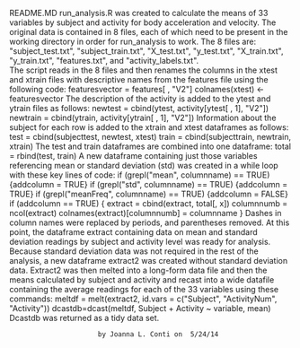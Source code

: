 README.MD
run_analysis.R was created to calculate the means of 33 variables by subject and activity for body acceleration and velocity.  The original data is contained in 8 files, each of which need to be present in the working directory in order for run_analysis to work.  The 8 files are:  "subject_test.txt",  "subject_train.txt",  "X_test.txt",  "y_test.txt", "X_train.txt", "y_train.txt", "features.txt", and "activity_labels.txt".  
The script reads in the 8 files and then renames the columns in the xtest and xtrain files with descriptive names from the features file using the following code:
    featuresvector = features[ , "V2"]
    colnames(xtest) <- featuresvector
The description of the activity is added to the ytest and ytrain files as follows:
    newtest = cbind(ytest, activity[ytest[ , 1], "V2"])
    newtrain = cbind(ytrain, activity[ytrain[ , 1], "V2"])
Information about the subject for each row is added to the xtrain and xtest dataframes as follows:
    test = cbind(subjecttest, newtest, xtest)
    train = cbind(subjecttrain, newtrain, xtrain)
The test and train dataframes are combined into one dataframe:
    total = rbind(test, train)
A new dataframe containing just those variables referencing mean or standard deviation (std) was created in a while loop with these key lines of code:
        if (grepl("mean", columnname) == TRUE) {addcolumn = TRUE}
        if (grepl("std", columnname) == TRUE) {addcolumn = TRUE}
        if (grepl("meanFreq", columnname) == TRUE) {addcolumn = FALSE}
        if (addcolumn == TRUE) {
            extract = cbind(extract, total[, x])
            columnnumb = ncol(extract)
            colnames(extract)[columnnumb] = columnname  }
Dashes in column names were replaced by periods, and parentheses removed.  At this point, the dataframe extract containing data on mean and standard deviation readings by subject and activity level was ready for analysis.
Because standard deviation data was not required in the rest of the analysis, a new dataframe extract2 was created without standard deviation data.
Extract2 was then melted into a long-form data file and then the means calculated by subject and activity and recast into a wide datafile containing the average readings for each of the 33 variables using these commands:
   meltdf = melt(extract2, id.vars = c("Subject", "ActivityNum", "Activity"))
   dcastdb=dcast(meltdf, Subject + Activity ~ variable, mean)
Dcastdb was returned as a tidy data set.

	                      by Joanna L. Conti on  5/24/14